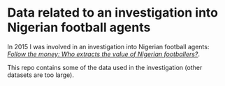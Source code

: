 # Data related to an investigation into Nigerian football agents

In 2015 I was involved in an investigation into Nigerian football agents: *[Follow the money: Who extracts the value of Nigerian footballers?](http://www.iq4news.com/follow-the-money/)*.

This repo contains some of the data used in the investigation (other datasets are too large).
